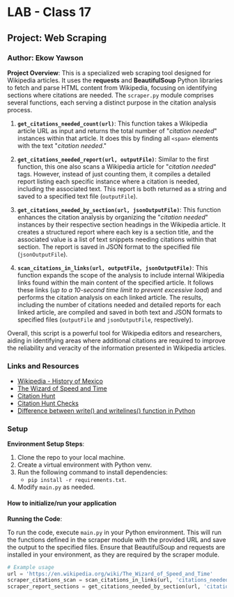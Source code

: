 # LAB - Class 17

## Project: Web Scraping

### Author: Ekow Yawson

**Project Overview**: This is a specialized web scraping tool designed for Wikipedia articles. It uses the **requests** and **BeautifulSoup** Python libraries to fetch and parse HTML content from Wikipedia, focusing on identifying sections where citations are needed. The `scraper.py` module comprises several functions, each serving a distinct purpose in the citation analysis process.

1. **`get_citations_needed_count(url)`**: This function takes a Wikipedia article URL as input and returns the total number of "*citation needed*" instances within that article. It does this by finding all `<span>` elements with the text "*citation needed*."

2. **`get_citations_needed_report(url, outputFile)`**: Similar to the first function, this one also scans a Wikipedia article for "*citation needed*" tags. However, instead of just counting them, it compiles a detailed report listing each specific instance where a citation is needed, including the associated text. This report is both returned as a string and saved to a specified text file (`outputFile`).

3. **`get_citations_needed_by_section(url, jsonOutputFile)`**: This function enhances the citation analysis by organizing the "*citation needed*" instances by their respective section headings in the Wikipedia article. It creates a structured report where each key is a section title, and the associated value is a list of text snippets needing citations within that section. The report is saved in JSON format to the specified file (`jsonOutputFile`).

4. **`scan_citations_in_links(url, outputFile, jsonOutputFile)`**: This function expands the scope of the analysis to include internal Wikipedia links found within the main content of the specified article. It follows these links (*up to a 10-second time limit to prevent excessive load*) and performs the citation analysis on each linked article. The results, including the number of citations needed and detailed reports for each linked article, are compiled and saved in both text and JSON formats to specified files (`outputFile` and `jsonOutputFile`, respectively).

Overall, this script is a powerful tool for Wikipedia editors and researchers, aiding in identifying areas where additional citations are required to improve the reliability and veracity of the information presented in Wikipedia articles.

### Links and Resources

- [Wikipedia - History of Mexico](https://en.wikipedia.org/wiki/History_of_Mexico)
- [The Wizard of Speed and Time](https://en.wikipedia.org/wiki/The_Wizard_of_Speed_and_Time)
- [Citation Hunt](https://meta.wikimedia.org/wiki/Citation_Hunt)
- [Citation Hunt Checks](https://citationhunt.toolforge.org/en?id=a3602df0)
- [Difference between write() and writelines() function in Python](https://www.geeksforgeeks.org/difference-between-write-and-writelines-function-in-python/)

### Setup

**Environment Setup Steps**:

1. Clone the repo to your local machine.
2. Create a virtual environment with Python venv.
3. Run the following command to install dependencies:
   - `pip install -r requirements.txt`.
4. Modify `main.py` as needed.

#### How to initialize/run your application

**Running the Code**:

To run the code, execute `main.py` in your Python environment. This will run the functions defined in the scraper module with the provided URL and save the output to the specified files. Ensure that BeautifulSoup and requests are installed in your environment, as they are required by the scraper module.

```python
# Example usage
url = 'https://en.wikipedia.org/wiki/The_Wizard_of_Speed_and_Time'
scraper_citations_scan = scan_citations_in_links(url, 'citations_needed_report.txt', 'citations_in_links.json')
scraper_report_sections = get_citations_needed_by_section(url, 'citations_needed_by_section.json')
```
